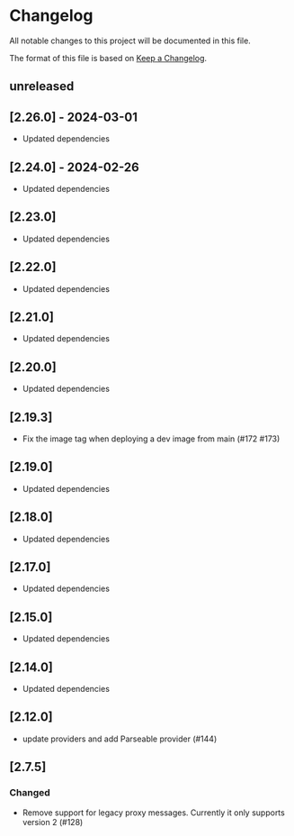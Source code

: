 # Changelog

All notable changes to this project will be documented in this file.

The format of this file is based on
[Keep a Changelog](https://keepachangelog.com/en/1.0.0/).

## unreleased

## [2.26.0] - 2024-03-01

- Updated dependencies

## [2.24.0] - 2024-02-26

- Updated dependencies

## [2.23.0]

- Updated dependencies

## [2.22.0]

- Updated dependencies

## [2.21.0]

- Updated dependencies

## [2.20.0]

- Updated dependencies

## [2.19.3]

- Fix the image tag when deploying a dev image from main (#172 #173)

## [2.19.0]

- Updated dependencies

## [2.18.0]

- Updated dependencies

## [2.17.0]

- Updated dependencies

## [2.15.0]

- Updated dependencies

## [2.14.0]

- Updated dependencies

## [2.12.0]

- update providers and add Parseable provider (#144)

## [2.7.5]

### Changed

- Remove support for legacy proxy messages. Currently it only supports version 2
  (#128)
